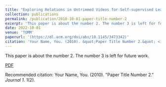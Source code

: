 ```yaml
---
title: "Exploring Relations in Untrimmed Videos for Self-supervised Learning"
collection: publications
permalink: /publication/2010-10-01-paper-title-number-2
excerpt: 'This paper is about the number 2. The number 3 is left for future work.'
date: 2022-10-01
venue: 'TOMM'
paperurl: '(https://dl.acm.org/doi/abs/10.1145/3473342)'
citation: 'Your Name, You. (2010). &quot;Paper Title Number 2.&quot; <i>Journal 1</i>. 1(2).'
---
```

This paper is about the number 2. The number 3 is left for future work.

[PDF](https://dl.acm.org/doi/abs/10.1145/3473342)

Recommended citation: Your Name, You. (2010). "Paper Title Number 2." <i>Journal 1</i>. 1(2).
